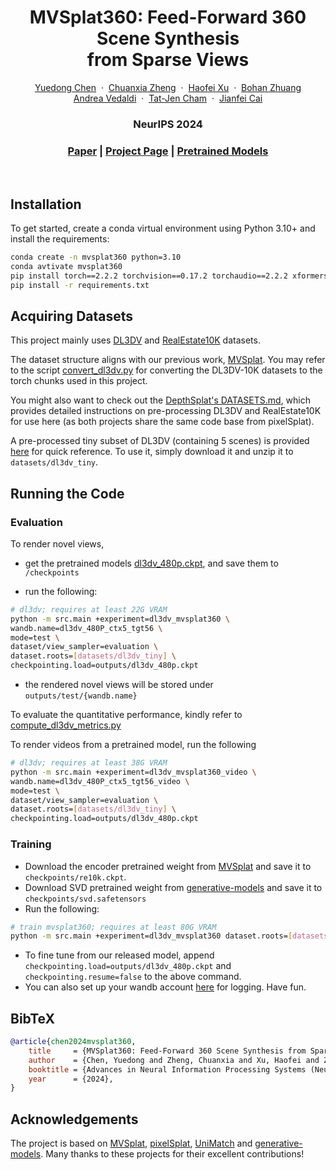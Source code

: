 <p align="center">
  <h1 align="center">MVSplat360: Feed-Forward 360 Scene Synthesis <br> from Sparse Views</h1>
  <p align="center">
    <a href="https://donydchen.github.io/">Yuedong Chen</a>
    &nbsp;·&nbsp;
    <a href="https://chuanxiaz.com/">Chuanxia Zheng</a>
    &nbsp;·&nbsp;
    <a href="https://haofeixu.github.io/">Haofei Xu</a>
    &nbsp;·&nbsp;
    <a href="https://bohanzhuang.github.io/">Bohan Zhuang</a> <br>
    <a href="https://www.robots.ox.ac.uk/~vedaldi/">Andrea Vedaldi</a>
    &nbsp;·&nbsp;
    <a href="https://personal.ntu.edu.sg/astjcham/">Tat-Jen Cham</a>
    &nbsp;·&nbsp;
    <a href="https://jianfei-cai.github.io/">Jianfei Cai</a>
  </p>
  <h3 align="center">NeurIPS 2024</h3>
  <h3 align="center"><a href="#">Paper</a> | <a href="https://donydchen.github.io/mvsplat360/">Project Page</a> | <a href="https://huggingface.co/donydchen/mvsplat360/tree/main">Pretrained Models</a> </h3>

<br>
</p>

## Installation

To get started, create a conda virtual environment using Python 3.10+ and install the requirements:

```bash
conda create -n mvsplat360 python=3.10
conda avtivate mvsplat360
pip install torch==2.2.2 torchvision==0.17.2 torchaudio==2.2.2 xformers==0.0.25.post1 --index-url https://download.pytorch.org/whl/cu118
pip install -r requirements.txt
```

## Acquiring Datasets

This project mainly uses [DL3DV](https://github.com/DL3DV-10K/Dataset) and [RealEstate10K](https://google.github.io/realestate10k/index.html) datasets.

The dataset structure aligns with our previous work, [MVSplat](https://github.com/donydchen/mvsplat?tab=readme-ov-file#acquiring-datasets). You may refer to the script [convert_dl3dv.py](src/scripts/convert_dl3dv.py) for converting the DL3DV-10K datasets to the torch chunks used in this project.

You might also want to check out the [DepthSplat's DATASETS.md](https://github.com/cvg/depthsplat/blob/main/DATASETS.md), which provides detailed instructions on pre-processing DL3DV and RealEstate10K for use here (as both projects share the same code base from pixelSplat).

A pre-processed tiny subset of DL3DV (containing 5 scenes) is provided [here](https://huggingface.co/donydchen/mvsplat360/blob/main/dl3dv_tiny.zip) for quick reference. To use it, simply download it and unzip it to `datasets/dl3dv_tiny`.


## Running the Code

### Evaluation

To render novel views,

* get the pretrained models [dl3dv_480p.ckpt](https://huggingface.co/donydchen/mvsplat360/blob/main/dl3dv_480p.ckpt), and save them to `/checkpoints`

* run the following:

```bash
# dl3dv; requires at least 22G VRAM
python -m src.main +experiment=dl3dv_mvsplat360 \
wandb.name=dl3dv_480P_ctx5_tgt56 \
mode=test \
dataset/view_sampler=evaluation \
dataset.roots=[datasets/dl3dv_tiny] \
checkpointing.load=outputs/dl3dv_480p.ckpt
```

* the rendered novel views will be stored under `outputs/test/{wandb.name}`

To evaluate the quantitative performance, kindly refer to [compute_dl3dv_metrics.py](src/scripts/compute_dl3dv_metrics.py)

To render videos from a pretrained model, run the following

```bash
# dl3dv; requires at least 38G VRAM
python -m src.main +experiment=dl3dv_mvsplat360_video \
wandb.name=dl3dv_480P_ctx5_tgt56_video \
mode=test \
dataset/view_sampler=evaluation \
dataset.roots=[datasets/dl3dv_tiny] \
checkpointing.load=outputs/dl3dv_480p.ckpt 
```

### Training

* Download the encoder pretrained weight from [MVSplat](https://github.com/donydchen/mvsplat) and save it to `checkpoints/re10k.ckpt`.
* Download SVD pretrained weight from [generative-models](https://huggingface.co/stabilityai/stable-video-diffusion-img2vid/tree/main) and save it to `checkpoints/svd.safetensors`
* Run the following:

```bash
# train mvsplat360; requires at least 80G VRAM
python -m src.main +experiment=dl3dv_mvsplat360 dataset.roots=[datasets/dl3dv]
```

* To fine tune from our released model, append `checkpointing.load=outputs/dl3dv_480p.ckpt` and `checkpointing.resume=false` to the above command. 
* You can also set up your wandb account [here](config/main.yaml) for logging. Have fun.

## BibTeX

```bibtex
@article{chen2024mvsplat360,
    title     = {MVSplat360: Feed-Forward 360 Scene Synthesis from Sparse Views},
    author    = {Chen, Yuedong and Zheng, Chuanxia and Xu, Haofei and Zhuang, Bohan and Vedaldi, Andrea and Cham, Tat-Jen and Cai, Jianfei},
    booktitle = {Advances in Neural Information Processing Systems (NeurIPS)},
    year      = {2024},
}
```

## Acknowledgements

The project is based on [MVSplat](https://github.com/donydchen/mvsplat), [pixelSplat](https://github.com/dcharatan/pixelsplat), [UniMatch](https://github.com/autonomousvision/unimatch) and [generative-models](https://github.com/Stability-AI/generative-models). Many thanks to these projects for their excellent contributions!
